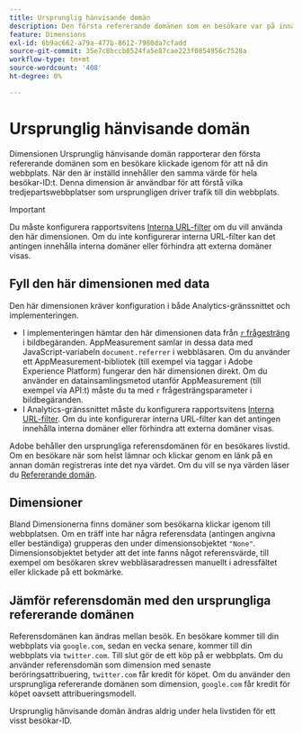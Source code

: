 ```yaml
---
title: Ursprunglig hänvisande domän
description: Den första refererande domänen som en besökare var på innan han/hon klickade igenom till din webbplats.
feature: Dimensions
exl-id: 6b9ac662-a79a-477b-8612-7980da7cfadd
source-git-commit: 35e7c8bccb8524fa5e87cae223f0854956c7528a
workflow-type: tm+mt
source-wordcount: '408'
ht-degree: 0%

---
```


# Ursprunglig hänvisande domän

Dimensionen Ursprunglig hänvisande domän rapporterar den första refererande domänen som en besökare klickade igenom för att nå din webbplats. När den är inställd innehåller den samma värde för hela besökar-ID:t. Denna dimension är användbar för att förstå vilka tredjepartswebbplatser som ursprungligen driver trafik till din webbplats.

>[!IMPORTANT]
>
>Du måste konfigurera rapportsvitens [Interna URL-filter](/help/admin/admin/c-manage-report-suites/c-edit-report-suites/general/internal-url-filter-admin.md) om du vill använda den här dimensionen. Om du inte konfigurerar interna URL-filter kan det antingen innehålla interna domäner eller förhindra att externa domäner visas.

## Fyll den här dimensionen med data

Den här dimensionen kräver konfiguration i både Analytics-gränssnittet och implementeringen.

* I implementeringen hämtar den här dimensionen data från [`r` frågesträng](/help/implement/validate/query-parameters.md) i bildbegäranden. AppMeasurement samlar in dessa data med JavaScript-variabeln `document.referrer` i webbläsaren. Om du använder ett AppMeasurement-bibliotek (till exempel via taggar i Adobe Experience Platform) fungerar den här dimensionen direkt. Om du använder en datainsamlingsmetod utanför AppMeasurement (till exempel via API:t) måste du ta med `r` frågesträngsparameter i bildbegäranden.
* I Analytics-gränssnittet måste du konfigurera rapportsvitens [Interna URL-filter](/help/admin/admin/c-manage-report-suites/c-edit-report-suites/general/internal-url-filter-admin.md). Om du inte konfigurerar interna URL-filter kan det antingen innehålla interna domäner eller förhindra att externa domäner visas.

Adobe behåller den ursprungliga referensdomänen för en besökares livstid. Om en besökare när som helst lämnar och klickar genom en länk på en annan domän registreras inte det nya värdet. Om du vill se nya värden läser du [Refererande domän](referring-domain.md).

## Dimensioner

Bland Dimensionerna finns domäner som besökarna klickar igenom till webbplatsen. Om en träff inte har några referensdata (antingen angivna eller beständiga) grupperas den under dimensionsobjektet `"None"`. Dimensionsobjektet betyder att det inte fanns något referensvärde, till exempel om besökaren skrev webbläsaradressen manuellt i adressfältet eller klickade på ett bokmärke.

## Jämför referensdomän med den ursprungliga refererande domänen

Referensdomänen kan ändras mellan besök. En besökare kommer till din webbplats via `google.com`, sedan en vecka senare, kommer till din webbplats via `twitter.com`. Till slut gör de ett köp på er webbplats. Om du använder referensdomän som dimension med senaste beröringsattribuering, `twitter.com` får kredit för köpet. Om du använder den ursprungliga refererande domänen som dimension, `google.com` får kredit för köpet oavsett attribueringsmodell.

Ursprunglig hänvisande domän ändras aldrig under hela livstiden för ett visst besökar-ID.
